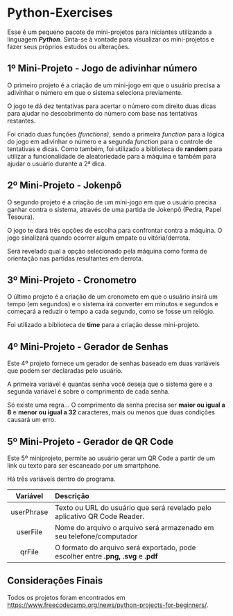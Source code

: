 # Python-Exercises

Esse é um pequeno pacote de mini-projetos para iniciantes utilizando a linguagem ***Python***.
Sinta-se à vontade para visualizar os mini-projetos e fazer seus próprios estudos ou alterações.

## 1º Mini-Projeto - Jogo de adivinhar número

O primeiro projeto é a criação de um mini-jogo em que o usuário precisa a adivinhar o número em que o sistema seleciona previamente.

O jogo te dá dez tentativas para acertar o número com direito duas dicas para ajudar no descobrimento do número com base nas tentativas restantes.

Foi criado duas funções *(functions)*, sendo a primeira *function* para a lógica do jogo em adivinhar o número e a segunda *function* para o controle de tentativas e dicas. Como também, foi utilizado a biblioteca de **random** para utilizar a funcionalidade de aleatoriedade para a máquina e também para ajudar o usuário durante a 2ª dica.

## 2º Mini-Projeto - Jokenpô

O segundo projeto é a criação de um mini-jogo em que o usuário precisa ganhar contra o sistema, através de uma partida de Jokenpô (Pedra, Papel Tesoura).

O jogo te dará três opções de escolha para confrontar contra a máquina. O jogo sinalizará quando ocorrer algum empate ou vitória/derrota.

Será revelado qual a opção selecionado pela máquina como forma de orientação nas partidas resultantes em derrota.


## 3º Mini-Projeto - Cronometro

O último projeto é a criação de um cronometo em que o usuário insirá um tempo (em segundos) e o sistema irá converter em minutos e segundos e começará a reduzir o tempo a cada segundo, como se fosse um relógio.

Foi utilizado a biblioteca de **time** para a criação desse mini-projeto.

## 4º Mini-Projeto - Gerador de Senhas
Este 4º projeto fornece um gerador de senhas baseado em duas variáveis que podem ser declaradas pelo usuário.

A primeira variável é quantas senha você deseja que o sistema gere e a segunda variável é sobre o comprimento de cada senha.

Só existe uma regra... O comprimento da senha precisa ser **maior ou igual a 8** e **menor ou igual a 32** caracteres, mais ou menos que duas condições causará um erro.

## 5º Mini-Projeto - Gerador de QR Code

Este 5º miniprojeto, permite ao usuário gerar um QR Code a partir de um link ou texto para ser escaneado por um smartphone.

Há três variáveis dentro do programa.

| Variável | Descrição |
| :------: | :---------- |
| userPhrase | Texto ou URL do usuário que será revelado pelo aplicativo QR Code Reader. |
| userFile  | Nome do arquivo o arquivo será armazenado em seu telefone/computador |
| qrFile | O formato do arquivo será exportado, pode escolher entre **.png, .svg** e **.pdf** |

## Considerações Finais
Todos os projetos foram encontrados em  https://www.freecodecamp.org/news/python-projects-for-beginners/.
